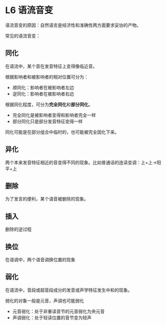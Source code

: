 # L6 语流音变

语流音变的原因：自然语言是经济性和准确性两方面要求妥协的产物。

常见的语流音变：

## 同化

在语流中，某个音在发音特征上变得像临近音。

根据影响者和被影响者的相对位置可分为：

- 顺同化：影响者在被影响者左边
- 逆同化：影响者在被影响者右边

根据同化程度，可分为**完全同化**和**部分同化**。

- 完全同化是被影响者变得和影响者完全一样
- 部分同化只是部分发音特征变得一样

同化可能是在部分组合中临时的，也可能被完全固化下来。

## 异化

两个本来发音特征相近的音变得不同的现象。比如普通话的连读变调：上+上->阳平+上

## 删除

为了发言的便利，某个语音被删除的现象。

## 插入

删除的逆过程

## 换位

在语调中，两个语音调换位置的现象

## 弱化

在语流中，音段或超音段成分的发音或声学特征发生中和的现象。

弱化的对象一般是元音，声调也可能弱化

- 元音弱化：处于非重读音节的元音弱化为央元音
- 声调弱化：处于轻读位置的音节变为轻声
